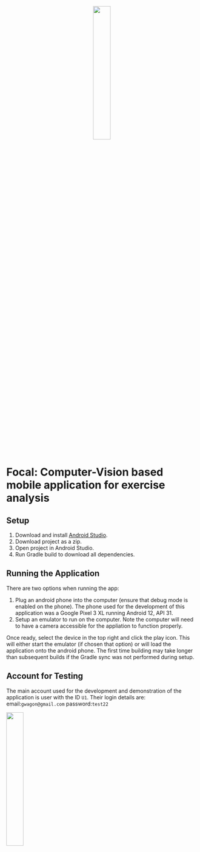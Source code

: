 <p align="center"><img src="https://user-images.githubusercontent.com/38580052/234065285-0aa49961-3fcb-4a2c-9457-c3bdce86876a.png" width="30%"></p>

# Focal: Computer-Vision based mobile application for exercise analysis

## Setup
1. Download and install <a href="https://developer.android.com/studio?gclid=CjwKCAjw0ZiiBhBKEiwA4PT9z417l1Z-SQHSILJKnuccr50AomTJ00VMUMG_ps6ABQPdDmzgWcuDqxoC2s8QAvD_BwE&gclsrc=aw.ds">Android Studio</a>.
2. Download project as a zip.
3. Open project in Android Studio.
4. Run Gradle build to download all dependencies.
## Running the Application
There are two options when running the app:
1. Plug an android phone into the computer (ensure that debug mode is enabled on the phone). The phone used for the development of this application was a Google Pixel 3 XL running Android 12, API 31.
2. Setup an emulator to run on the computer. Note the computer will need to have a camera accessible for the appliation to function properly.

Once ready, select the device in the top right and click the play icon. This will either start the emulator (if chosen that option) or will load the application onto the android phone. The first time building may take longer than subsequent builds if the Gradle sync was not performed during setup.

## Account for Testing
The main account used for the development and demonstration of the application is user with the ID `U1`. Their login details are:
email:`gwagon@gmail.com`
password:`test22`

<img src="https://user-images.githubusercontent.com/38580052/234067920-a8cb9d6f-a73e-4b75-a8f1-d53e7f7c92a9.png" width="30%">
